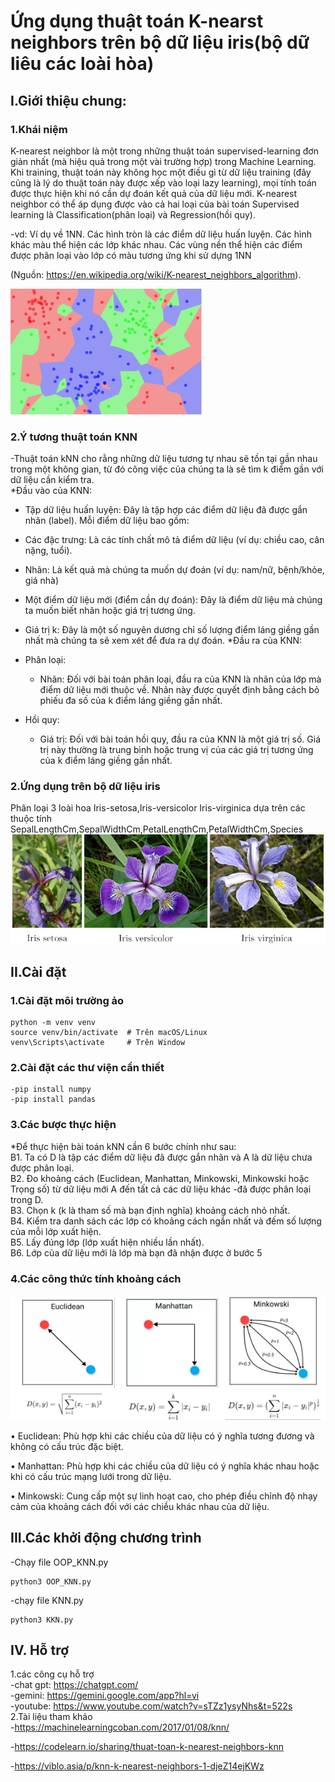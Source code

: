 
# Ứng dụng thuật toán K-nearst neighbors trên bộ dữ liệu iris(bộ dữ liêu các loài hòa)
## I.Giới thiệu chung:
### 1.Khái niệm
 K-nearest neighbor là một trong những thuật toán supervised-learning đơn giản nhất (mà hiệu quả trong một vài trường hợp) trong Machine Learning. Khi training, thuật toán này không học một điều gì từ dữ liệu training (đây cũng là lý do thuật toán này được xếp vào loại lazy learning), mọi tính toán được thực hiện khi nó cần dự đoán kết quả của dữ liệu mới. K-nearest neighbor có thể áp dụng được vào cả hai loại của bài toán Supervised learning là Classification(phân loại) và Regression(hồi quy).
 
 -vd: Ví dụ về 1NN. Các hình tròn là các điểm dữ liệu huấn luyện. Các hình khác màu thể hiện các lớp khác nhau. Các vùng nền thể hiện các điểm được phân loại vào lớp có màu tương ứng khi sử
dựng 1NN

(Nguồn: <https://en.wikipedia.org/wiki/K-nearest_neighbors_algorithm>).

![alt text](image-2.png)
### 2.Ý tương thuật toán KNN
-Thuật toán kNN cho rằng những dữ liệu tương tự nhau sẽ tồn tại gần nhau trong một
không gian, từ đó công việc của chúng ta là sẽ tìm k điểm gần với dữ liệu cần kiểm tra.\
*Đầu vào của KNN:
- Tập dữ liệu huấn luyện: Đây là tập hợp các điểm dữ liệu đã được gắn nhãn (label). Mỗi điểm dữ liệu bao gồm:

- Các đặc trưng: Là các tính chất mô tả điểm dữ liệu (ví dụ: chiều cao, cân nặng, tuổi).

- Nhãn: Là kết quả mà chúng ta muốn dự đoán (ví dụ: nam/nữ, bệnh/khỏe, giá nhà)
 
- Một điểm dữ liệu mới (điểm cần dự đoán): Đây là điểm dữ liệu mà chúng ta muốn biết nhãn hoặc giá trị tương ứng.

- Giá trị k: Đây là một số nguyên dương chỉ số lượng điểm láng giềng gần nhất mà chúng ta sẽ xem xét để đưa ra dự đoán.
*Đầu ra của KNN:
- Phân loại: 
    + Nhãn: Đối với bài toán phân loại, đầu ra của KNN là nhãn của lớp mà điểm dữ liệu mới thuộc về. Nhãn này được quyết định bằng cách bỏ phiếu đa số của k điểm láng giềng gần nhất. 
- Hồi quy: 
    + Giá trị: Đối với bài toán hồi quy, đầu ra của KNN là một giá trị số. Giá trị này thường là trung bình hoặc trung vị của các giá trị tương ứng của k điểm láng giềng gần nhất.

### 2.Ứng dụng trên bộ dữ liệu iris
 Phân loại 3 loài hoa Iris-setosa,Iris-versicolor Iris-virginica dựa trên các thuộc tính SepalLengthCm,SepalWidthCm,PetalLengthCm,PetalWidthCm,Species
 ![alt text](image.png)
 ## II.Cài đặt
 ### 1.Cài đặt môi trường ảo
    python -m venv venv
    source venv/bin/activate  # Trên macOS/Linux
    venv\Scripts\activate     # Trên Window
 ### 2.Cài đặt các thư viện cần thiết
    -pip install numpy
    -pip install pandas
 ### 3.Các bược thực hiện
*Để thực hiện bài toán kNN cần 6 bước chính như sau:\
        B1. Ta có D là tập các điểm dữ liệu đã được gắn nhãn và A là dữ liệu chưa được phân loại.\
        B2. Đo khoảng cách (Euclidean, Manhattan, Minkowski, Minkowski hoặc Trọng số) từ dữ liệu mới A đến tất cả các dữ liệu khác -đã được phân loại trong D.\
        B3. Chọn k (k là tham số mà bạn định nghĩa) khoảng cách nhỏ nhất.\
        B4. Kiểm tra danh sách các lớp có khoảng cách ngắn nhất và đếm số lượng của mỗi lớp xuất hiện.\
        B5. Lấy đúng lớp (lớp xuất hiện nhiều lần nhất).\
        B6. Lớp của dữ liệu mới là lớp mà bạn đã nhận được ở bước 5
### 4.Các công thức tính khoảng cách
![alt text](image-1.png)

• Euclidean: Phù hợp khi các chiều của dữ liệu có ý nghĩa tương đương và không có cấu trúc đặc biệt. 

• Manhattan: Phù hợp khi các chiều của dữ liệu có ý nghĩa khác nhau hoặc khi có cấu trúc mạng lưới trong dữ liệu. 

• Minkowski: Cung cấp một sự linh hoạt cao, cho phép điều chỉnh độ nhạy cảm của khoảng cách đối với các chiều khác nhau của dữ liệu.

## III.Các khởi động chương trình
-Chạy file OOP_KNN.py

    python3 OOP_KNN.py
-chạy file KNN.py

    python3 KKN.py
## IV. Hỗ trợ
1.các công cụ hỗ trợ\
-chat gpt: <https://chatgpt.com/>\
-gemini: <https://gemini.google.com/app?hl=vi>\
-youtube: <https://www.youtube.com/watch?v=sTZz1ysyNhs&t=522s>\
2.Tài liệu tham khảo\
-<https://machinelearningcoban.com/2017/01/08/knn/>

-<https://codelearn.io/sharing/thuat-toan-k-nearest-neighbors-knn>

-<https://viblo.asia/p/knn-k-nearest-neighbors-1-djeZ14ejKWz>

